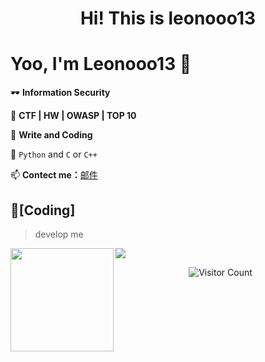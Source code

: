 <h1 align='center'> Hi! This is leonooo13</h1>
<h1> Yoo, I'm Leonooo13 👋</h1>

🕶️ **Information Security**

🌱 **CTF | HW | OWASP | TOP 10**

🤔  **Write and Coding** 

🔭 ``Python`` and ``C`` or ``C++``

📫 **Contect me：**<a href= "mailto:lidefree@qq.com">邮件</a>
## 🌠[Coding]
> develop me
<div>
    <img height="165" align="left" src="https://github-readme-stats.vercel.app/api?username=leonooo13&theme=calm&show_icons=true" />
    <img src="https://github-readme-stats.vercel.app/api/top-langs/?username=leonooo13&hide=html,css,Jupyter+Notebook,ruby,javascript&theme=calm&langs_count=6&layout=compact" />
</div>
<div align='center'>

![Visitor Count](https://profile-counter.glitch.me/leonooo13/count.svg)

</div>
